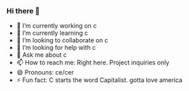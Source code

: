 ### Hi there 👋

- 🔭 I’m currently working on c
- 🌱 I’m currently learning c
- 👯 I’m looking to collaborate on c
- 🤔 I’m looking for help with c
- 💬 Ask me about c
- 📫 How to reach me: Right here. Project inquiries only
- 😄 Pronouns: ce/cer
- ⚡ Fun fact: C starts the word Capitalist. gotta love america
